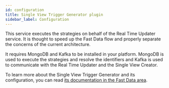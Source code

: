 ```yaml
---
id: configuration
title: Single View Trigger Generator plugin
sidebar_label: Configuration
---
```




This service executes the strategies on behalf of the Real Time Updater service. It is thought to speed up the Fast Data flow and properly separate the concerns of the current architecture.

It requires MongoDB and Kafka to be installed in your platform. MongoDB is used to execute the strategies and resolve the identifiers and Kafka is used to communicate with the Real Time Updater and the Single View Creator.

To learn more about the Single View Trigger Generator and its configuration, you can read [its documentation in the Fast Data area](/fast_data/configuration/single_view_trigger_generator.md).
